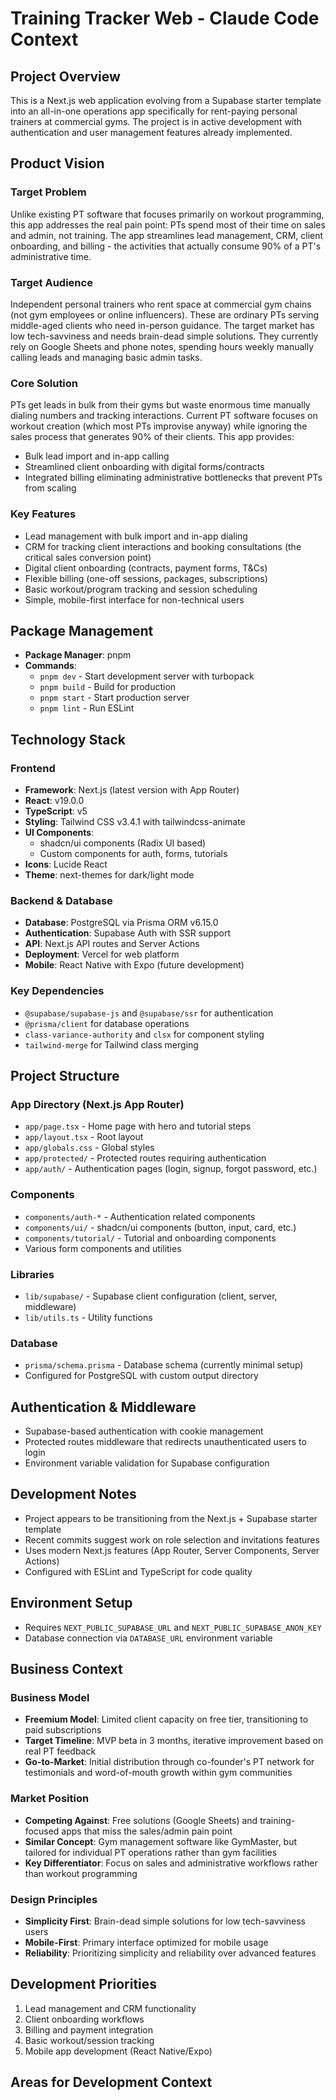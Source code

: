 # Training Tracker Web - Claude Code Context

## Project Overview

This is a Next.js web application evolving from a Supabase starter template into an all-in-one operations app specifically for rent-paying personal trainers at commercial gyms. The project is in active development with authentication and user management features already implemented.

## Product Vision

### Target Problem

Unlike existing PT software that focuses primarily on workout programming, this app addresses the real pain point: PTs spend most of their time on sales and admin, not training. The app streamlines lead management, CRM, client onboarding, and billing - the activities that actually consume 90% of a PT's administrative time.

### Target Audience

Independent personal trainers who rent space at commercial gym chains (not gym employees or online influencers). These are ordinary PTs serving middle-aged clients who need in-person guidance. The target market has low tech-savviness and needs brain-dead simple solutions. They currently rely on Google Sheets and phone notes, spending hours weekly manually calling leads and managing basic admin tasks.

### Core Solution

PTs get leads in bulk from their gyms but waste enormous time manually dialing numbers and tracking interactions. Current PT software focuses on workout creation (which most PTs improvise anyway) while ignoring the sales process that generates 90% of their clients. This app provides:

- Bulk lead import and in-app calling
- Streamlined client onboarding with digital forms/contracts
- Integrated billing eliminating administrative bottlenecks that prevent PTs from scaling

### Key Features

- Lead management with bulk import and in-app dialing
- CRM for tracking client interactions and booking consultations (the critical sales conversion point)
- Digital client onboarding (contracts, payment forms, T&Cs)
- Flexible billing (one-off sessions, packages, subscriptions)
- Basic workout/program tracking and session scheduling
- Simple, mobile-first interface for non-technical users

## Package Management

- **Package Manager**: pnpm
- **Commands**:
  - `pnpm dev` - Start development server with turbopack
  - `pnpm build` - Build for production
  - `pnpm start` - Start production server
  - `pnpm lint` - Run ESLint

## Technology Stack

### Frontend

- **Framework**: Next.js (latest version with App Router)
- **React**: v19.0.0
- **TypeScript**: v5
- **Styling**: Tailwind CSS v3.4.1 with tailwindcss-animate
- **UI Components**:
  - shadcn/ui components (Radix UI based)
  - Custom components for auth, forms, tutorials
- **Icons**: Lucide React
- **Theme**: next-themes for dark/light mode

### Backend & Database

- **Database**: PostgreSQL via Prisma ORM v6.15.0
- **Authentication**: Supabase Auth with SSR support
- **API**: Next.js API routes and Server Actions
- **Deployment**: Vercel for web platform
- **Mobile**: React Native with Expo (future development)

### Key Dependencies

- `@supabase/supabase-js` and `@supabase/ssr` for authentication
- `@prisma/client` for database operations
- `class-variance-authority` and `clsx` for component styling
- `tailwind-merge` for Tailwind class merging

## Project Structure

### App Directory (Next.js App Router)

- `app/page.tsx` - Home page with hero and tutorial steps
- `app/layout.tsx` - Root layout
- `app/globals.css` - Global styles
- `app/protected/` - Protected routes requiring authentication
- `app/auth/` - Authentication pages (login, signup, forgot password, etc.)

### Components

- `components/auth-*` - Authentication related components
- `components/ui/` - shadcn/ui components (button, input, card, etc.)
- `components/tutorial/` - Tutorial and onboarding components
- Various form components and utilities

### Libraries

- `lib/supabase/` - Supabase client configuration (client, server, middleware)
- `lib/utils.ts` - Utility functions

### Database

- `prisma/schema.prisma` - Database schema (currently minimal setup)
- Configured for PostgreSQL with custom output directory

## Authentication & Middleware

- Supabase-based authentication with cookie management
- Protected routes middleware that redirects unauthenticated users to login
- Environment variable validation for Supabase configuration

## Development Notes

- Project appears to be transitioning from the Next.js + Supabase starter template
- Recent commits suggest work on role selection and invitations features
- Uses modern Next.js features (App Router, Server Components, Server Actions)
- Configured with ESLint and TypeScript for code quality

## Environment Setup

- Requires `NEXT_PUBLIC_SUPABASE_URL` and `NEXT_PUBLIC_SUPABASE_ANON_KEY`
- Database connection via `DATABASE_URL` environment variable

## Business Context

### Business Model

- **Freemium Model**: Limited client capacity on free tier, transitioning to paid subscriptions
- **Target Timeline**: MVP beta in 3 months, iterative improvement based on real PT feedback
- **Go-to-Market**: Initial distribution through co-founder's PT network for testimonials and word-of-mouth growth within gym communities

### Market Position

- **Competing Against**: Free solutions (Google Sheets) and training-focused apps that miss the sales/admin pain point
- **Similar Concept**: Gym management software like GymMaster, but tailored for individual PT operations rather than gym facilities
- **Key Differentiator**: Focus on sales and administrative workflows rather than workout programming

### Design Principles

- **Simplicity First**: Brain-dead simple solutions for low tech-savviness users
- **Mobile-First**: Primary interface optimized for mobile usage
- **Reliability**: Prioritizing simplicity and reliability over advanced features

## Development Priorities

1. Lead management and CRM functionality
2. Client onboarding workflows
3. Billing and payment integration
4. Basic workout/session tracking
5. Mobile app development (React Native/Expo)

## Areas for Development Context

<!-- Add your specific context, requirements, and notes here -->
